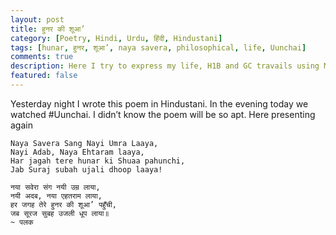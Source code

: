 ```yaml
---
layout: post
title: हुनर की शूआ’
category: [Poetry, Hindi, Urdu, हिंदी, Hindustani]
tags: [hunar, हुनर, शूआ’, naya savera, philosophical, life, Uunchai]
comments: true
description: Here I try to express my life, H1B and GC travails using Mir's couplets.
featured: false
---
```



Yesterday night I wrote this poem in Hindustani. In the evening today we watched #Uunchai. I didn’t know the poem will be so apt. Here presenting again

    Naya Savera Sang Nayi Umra Laaya,
    Nayi Adab, Naya Ehtaram laaya,
    Har jagah tere hunar ki Shuaa pahunchi,
    Jab Suraj subah ujali dhoop laaya!
    
    नया सवेरा संग नयी उम्र लाया,
    नयी अदब, नया एहतराम लाया,
    हर जगह तेरे हुनर की शूआ’ पहुँची,
    जब सूरज सुबह उजली धूप लाया॥
    ~ पलक

